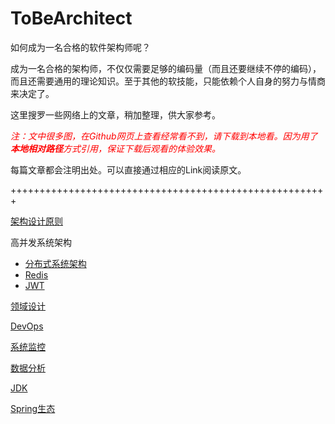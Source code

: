 # ToBeArchitect
如何成为一名合格的软件架构师呢？

成为一名合格的架构师，不仅仅需要足够的编码量（而且还要继续不停的编码），而且还需要通用的理论知识。至于其他的软技能，只能依赖个人自身的努力与情商来决定了。



这里搜罗一些网络上的文章，稍加整理，供大家参考。

<font color='red'> *注：文中很多图，在Github网页上查看经常看不到，请下载到本地看。因为用了**本地相对路径**方式引用，保证下载后观看的体验效果。* </font>



每篇文章都会注明出处。可以直接通过相应的Link阅读原文。

+++++++++++++++++++++++++++++++++++++++++++++++++++++++

[架构设计原则](Architect_Design.md)

高并发系统架构

* [分布式系统架构](Distributed_Architect.md)
* [Redis](./Redis_Index.md)
* [JWT](./Distributed/JWT/Jwt.md)

[领域设计](Domain_Design.md)

[DevOps](Dev_Ops.md)

[系统监控](System_Watching.md)

[数据分析](Data_Analysis.md)

[JDK](./Jdk.md)

[Spring生态](./Spring.md)
